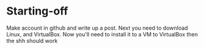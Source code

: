 # Starting-off
Make account in  github and write up a post. Next you need to download Linux, and VirtualBox. Now you'll need to install it to a VM to VirtualBox then the shh should work 
